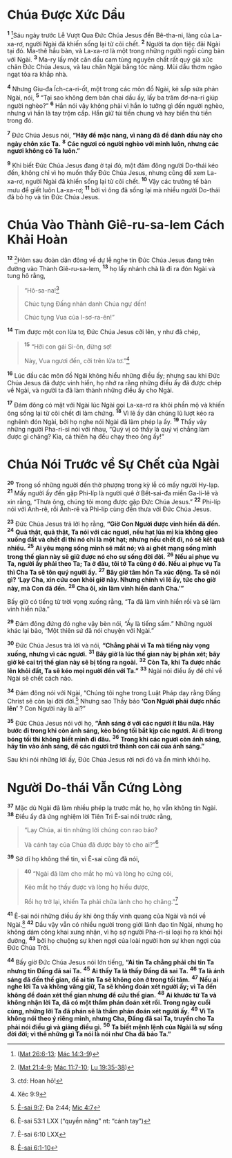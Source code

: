 # Chúa Ðược Xức Dầu

<sup><b>1</b></sup> [^1@-f02ab389-ffc6-4f83-b140-37e160f5148b]Sáu ngày trước Lễ Vượt Qua Ðức Chúa Jesus đến Bê-tha-ni, làng của La-xa-rơ, người Ngài đã khiến sống lại từ cõi chết. <sup><b>2</b></sup> Người ta dọn tiệc đãi Ngài tại đó. Ma-thê hầu bàn, và La-xa-rơ là một trong những người ngồi cùng bàn với Ngài. <sup><b>3</b></sup> Ma-ry lấy một cân dầu cam tùng nguyên chất rất quý giá xức chân Ðức Chúa Jesus, và lau chân Ngài bằng tóc nàng. Mùi dầu thơm ngào ngạt tỏa ra khắp nhà.

<sup><b>4</b></sup> Nhưng Giu-đa Ích-ca-ri-ốt, một trong các môn đồ Ngài, kẻ sắp sửa phản Ngài, nói, <sup><b>5</b></sup> “Tại sao không đem bán chai dầu ấy, lấy ba trăm đơ-na-ri giúp người nghèo?” <sup><b>6</b></sup> Hắn nói vậy không phải vì hắn lo tưởng gì đến người nghèo, nhưng vì hắn là tay trộm cắp. Hắn giữ túi tiền chung và hay biển thủ tiền trong đó.

<sup><b>7</b></sup> Ðức Chúa Jesus nói, **“Hãy để mặc nàng, vì nàng đã để dành dầu này cho ngày chôn xác Ta.** <sup><b>8</b></sup> **Các ngươi có người nghèo với mình luôn, nhưng các ngươi không có Ta luôn.”**

<sup><b>9</b></sup> Khi biết Ðức Chúa Jesus đang ở tại đó, một đám đông người Do-thái kéo đến, không chỉ vì họ muốn thấy Ðức Chúa Jesus, nhưng cũng để xem La-xa-rơ, người Ngài đã khiến sống lại từ cõi chết. <sup><b>10</b></sup> Vậy các trưởng tế bàn mưu để giết luôn La-xa-rơ; <sup><b>11</b></sup> bởi vì ông đã sống lại mà nhiều người Do-thái đã bỏ họ và tin Ðức Chúa Jesus.

# Chúa Vào Thành Giê-ru-sa-lem Cách Khải Hoàn

<sup><b>12</b></sup> [^2@-f02ab389-ffc6-4f83-b140-37e160f5148b]Hôm sau đoàn dân đông về dự lễ nghe tin Ðức Chúa Jesus đang trên đường vào Thành Giê-ru-sa-lem, <sup><b>13</b></sup> họ lấy nhánh chà là đi ra đón Ngài và tung hô rằng,

> “Hô-sa-na![^1-f02ab389-ffc6-4f83-b140-37e160f5148b]
>
> Chúc tụng Ðấng nhân danh Chúa ngự đến!
>
> Chúc tụng Vua của I-sơ-ra-ên!”

<sup><b>14</b></sup> Tìm được một con lừa tơ, Ðức Chúa Jesus cỡi lên, y như đã chép,

> <sup><b>15</b></sup> “Hỡi con gái Si-ôn, đừng sợ!
>
> Này, Vua ngươi đến, cỡi trên lừa tơ.”[^3@-f02ab389-ffc6-4f83-b140-37e160f5148b]

<sup><b>16</b></sup> Lúc đầu các môn đồ Ngài không hiểu những điều ấy; nhưng sau khi Ðức Chúa Jesus đã được vinh hiển, họ nhớ ra rằng những điều ấy đã được chép về Ngài, và người ta đã làm thành những điều ấy cho Ngài.

<sup><b>17</b></sup> Ðám đông có mặt với Ngài lúc Ngài gọi La-xa-rơ ra khỏi phần mộ và khiến ông sống lại từ cõi chết đi làm chứng. <sup><b>18</b></sup> Vì lẽ ấy dân chúng lũ lượt kéo ra nghênh đón Ngài, bởi họ nghe nói Ngài đã làm phép lạ ấy. <sup><b>19</b></sup> Thấy vậy những người Pha-ri-si nói với nhau, “Quý vị có thấy là quý vị chẳng làm được gì chăng? Kìa, cả thiên hạ đều chạy theo ông ấy!”

# Chúa Nói Trước về Sự Chết của Ngài

<sup><b>20</b></sup> Trong số những người đến thờ phượng trong kỳ lễ có mấy người Hy-lạp. <sup><b>21</b></sup> Mấy người ấy đến gặp Phi-líp là người quê ở Bết-sai-đa miền Ga-li-lê và xin rằng, “Thưa ông, chúng tôi mong được gặp Ðức Chúa Jesus.” <sup><b>22</b></sup> Phi-líp nói với Anh-rê, rồi Anh-rê và Phi-líp cùng đến thưa với Ðức Chúa Jesus.

<sup><b>23</b></sup> Ðức Chúa Jesus trả lời họ rằng, **“Giờ Con Người được vinh hiển đã đến.** <sup><b>24</b></sup> **Quả thật, quả thật, Ta nói với các ngươi, nếu hạt lúa mì kia không gieo xuống đất và chết đi thì nó chỉ là một hạt; nhưng nếu chết đi, nó sẽ kết quả nhiều.** <sup><b>25</b></sup> **Ai yêu mạng sống mình sẽ mất nó; và ai ghét mạng sống mình trong thế gian này sẽ giữ được nó cho sự sống đời đời.** <sup><b>26</b></sup> **Nếu ai phục vụ Ta, người ấy phải theo Ta; Ta ở đâu, tôi tớ Ta cũng ở đó. Nếu ai phục vụ Ta thì Cha Ta sẽ tôn quý người ấy.** <sup><b>27</b></sup> **Bây giờ tâm hồn Ta xúc động. Ta sẽ nói gì? ‘Lạy Cha, xin cứu con khỏi giờ này. Nhưng chính vì lẽ ấy, tức cho giờ này, mà Con đã đến.** <sup><b>28</b></sup> **Cha ôi, xin làm vinh hiển danh Cha.’”**

Bấy giờ có tiếng từ trời vọng xuống rằng, “Ta đã làm vinh hiển rồi và sẽ làm vinh hiển nữa.”

<sup><b>29</b></sup> Ðám đông đứng đó nghe vậy bèn nói, “Ấy là tiếng sấm.” Những người khác lại bảo, “Một thiên sứ đã nói chuyện với Ngài.”

<sup><b>30</b></sup> Ðức Chúa Jesus trả lời và nói, **“Chẳng phải vì Ta mà tiếng này vọng xuống, nhưng vì các ngươi.** <sup><b>31</b></sup> **Bây giờ là lúc thế gian này bị phán xét; bây giờ kẻ cai trị thế gian này sẽ bị tống ra ngoài.** <sup><b>32</b></sup> **Còn Ta, khi Ta được nhấc lên khỏi đất, Ta sẽ kéo mọi người đến với Ta.”** <sup><b>33</b></sup> Ngài nói điều ấy để chỉ về Ngài sẽ chết cách nào.

<sup><b>34</b></sup> Ðám đông nói với Ngài, “Chúng tôi nghe trong Luật Pháp dạy rằng Ðấng Christ sẽ còn lại đời đời.[^4@-f02ab389-ffc6-4f83-b140-37e160f5148b] Nhưng sao Thầy bảo **‘Con Người phải được nhấc lên’** ? Con Người này là ai?”

<sup><b>35</b></sup> Ðức Chúa Jesus nói với họ, **“Ánh sáng ở với các ngươi ít lâu nữa. Hãy bước đi trong khi còn ánh sáng, kẻo bóng tối bắt kịp các ngươi. Ai đi trong bóng tối thì không biết mình đi đâu.** <sup><b>36</b></sup> **Trong khi các ngươi còn ánh sáng, hãy tin vào ánh sáng, để các ngươi trở thành con cái của ánh sáng.”**

Sau khi nói những lời ấy, Ðức Chúa Jesus rời nơi đó và ẩn mình khỏi họ.

# Người Do-thái Vẫn Cứng Lòng

<sup><b>37</b></sup> Mặc dù Ngài đã làm nhiều phép lạ trước mắt họ, họ vẫn không tin Ngài. <sup><b>38</b></sup> Ðiều ấy đã ứng nghiệm lời Tiên Tri Ê-sai nói trước rằng,

> “Lạy Chúa, ai tin những lời chúng con rao báo?
>
> Và cánh tay của Chúa đã được bày tỏ cho ai?”[^2-f02ab389-ffc6-4f83-b140-37e160f5148b]

<sup><b>39</b></sup> Sở dĩ họ không thể tin, vì Ê-sai cũng đã nói,

> <sup><b>40</b></sup> “Ngài đã làm cho mắt họ mù và lòng họ cứng cỏi,
>
> Kẻo mắt họ thấy được và lòng họ hiểu được,
>
> Rồi họ trở lại, khiến Ta phải chữa lành cho họ chăng.”[^5@-f02ab389-ffc6-4f83-b140-37e160f5148b]

<sup><b>41</b></sup> Ê-sai nói những điều ấy khi ông thấy vinh quang của Ngài và nói về Ngài.[^6@-f02ab389-ffc6-4f83-b140-37e160f5148b] <sup><b>42</b></sup> Dầu vậy vẫn có nhiều người trong giới lãnh đạo tin Ngài, nhưng họ không dám công khai xưng nhận, vì họ sợ người Pha-ri-si loại họ ra khỏi hội đường, <sup><b>43</b></sup> bởi họ chuộng sự khen ngợi của loài người hơn sự khen ngợi của Ðức Chúa Trời.

<sup><b>44</b></sup> Bấy giờ Ðức Chúa Jesus nói lớn tiếng, **“Ai tin Ta chẳng phải chỉ tin Ta nhưng tin Ðấng đã sai Ta.** <sup><b>45</b></sup> **Ai thấy Ta là thấy Ðấng đã sai Ta.** <sup><b>46</b></sup> **Ta là ánh sáng đã đến thế gian, để ai tin Ta sẽ không còn ở trong tối tăm.** <sup><b>47</b></sup> **Nếu ai nghe lời Ta và không vâng giữ, Ta sẽ không đoán xét người ấy; vì Ta đến không để đoán xét thế gian nhưng để cứu thế gian.** <sup><b>48</b></sup> **Ai khước từ Ta và không nhận lời Ta, đã có một thẩm phán đoán xét rồi. Trong ngày cuối cùng, những lời Ta đã phán sẽ là thẩm phán đoán xét người ấy.** <sup><b>49</b></sup> **Vì Ta không nói theo ý riêng mình, nhưng Cha, Ðấng đã sai Ta, truyền cho Ta phải nói điều gì và giảng điều gì.** <sup><b>50</b></sup> **Ta biết mệnh lệnh của Ngài là sự sống đời đời; vì thế những gì Ta nói là nói như Cha đã bảo Ta.”**

[^1-f02ab389-ffc6-4f83-b140-37e160f5148b]: ctd: Hoan hô!

[^2-f02ab389-ffc6-4f83-b140-37e160f5148b]: Ê-sai 53:1 LXX (“quyền năng” nt: “cánh tay”)

[^1@-f02ab389-ffc6-4f83-b140-37e160f5148b]: ([Mat 26:6-13](/passage/?search=Matt.26.6-Matt.26.13&version=BD2011); [Mác 14:3-9](/passage/?search=Mark.14.3-Mark.14.9&version=BD2011))

[^2@-f02ab389-ffc6-4f83-b140-37e160f5148b]: ([Mat 21:4-9](/passage/?search=Matt.21.4-Matt.21.9&version=BD2011); [Mác 11:7-10](/passage/?search=Mark.11.7-Mark.11.10&version=BD2011); [Lu 19:35-38](/passage/?search=Luke.19.35-Luke.19.38&version=BD2011))

[^3@-f02ab389-ffc6-4f83-b140-37e160f5148b]: Xêc 9:9

[^4@-f02ab389-ffc6-4f83-b140-37e160f5148b]: [Ê-sai 9:7](/passage/?search=Isa.9.7&version=BD2011); Ða 2:44; [Mic 4:7](/passage/?search=Mic.4.7&version=BD2011)

[^5@-f02ab389-ffc6-4f83-b140-37e160f5148b]: Ê-sai 6:10 LXX

[^6@-f02ab389-ffc6-4f83-b140-37e160f5148b]: [Ê-sai 6:1-10](/passage/?search=Isa.6.1-Isa.6.10&version=BD2011)
